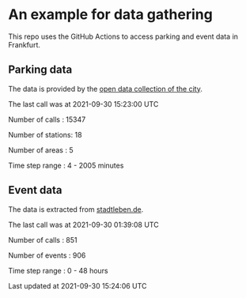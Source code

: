 # An example for data gathering

This repo uses the GitHub Actions to access parking and event data in Frankfurt.

## Parking data
The data is provided by the [open data collection of the city](https://www.offenedaten.frankfurt.de/).

The last call was at 2021-09-30 15:23:00 UTC

Number of calls   : 15347

Number of stations:    18

Number of areas   :     5

Time step range   :     4 -  2005 minutes


## Event data
The data is extracted from [stadtleben.de](https://stadtleben.de/frankfurt/).

The last call was at 2021-09-30 01:39:08 UTC

Number of calls   : 851

Number of events  : 906

Time step range   :   0 -  48 hours


Last updated at 2021-09-30 15:24:06 UTC
